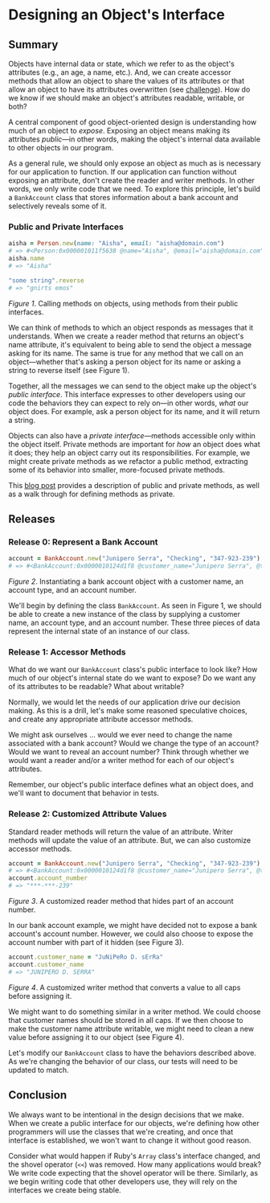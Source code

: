 # Designing an Object's Interface

## Summary
Objects have internal data or state, which we refer to as the object's attributes (e.g., an age, a name, etc.).  And, we can create accessor methods that allow an object to share the values of its attributes or that allow an object to have its attributes overwritten (see [challenge][accessor challenge]).  How do we know if we should make an object's attributes readable, writable, or both?

A central component of good object-oriented design is understanding how much of an object to *expose*.  Exposing an object means making its attributes *public*—in other words, making the object's internal data available to other objects in our program.

As a general rule, we should only expose an object as much as is necessary for our application to function.  If our application can function without exposing an attribute, don't create the reader and writer methods.  In other words, we only write code that we need.  To explore this principle, let's build a `BankAccount` class that stores information about a bank account and selectively reveals some of it.


### Public and Private Interfaces
```ruby
aisha = Person.new(name: "Aisha", email: "aisha@domain.com")
# => #<Person:0x000001011f5638 @name="Aisha", @email="aisha@domain.com">
aisha.name
# => "Aisha"

"some string".reverse
# => "gnirts emos"
```  
*Figure 1*.  Calling methods on objects, using methods from their public interfaces.

We can think of methods to which an object responds as messages that it understands.  When we create a reader method that returns an object's name attribute, it's equivalent to being able to send the object a message asking for its name.  The same is true for any method that we call on an object—whether that's asking a person object for its name or asking a string to reverse itself (see Figure 1).

Together, all the messages we can send to the object make up the object's *public interface*.  This interface expresses to other developers using our code the behaviors they can expect to rely on—in other words, *what* our object does.  For example, ask a person object for its name, and it will return a string.

Objects can also have a *private interface*—methods accessible only within the object itself.  Private methods are important for *how* an object does what it does; they help an object carry out its responsibilities.  For example, we might create private methods as we refactor a public method, extracting some of its behavior into smaller, more-focused private methods.  

This [blog post][] provides a description of public and private methods, as well as a walk through for defining methods as private.


## Releases
### Release 0: Represent a Bank Account
```ruby
account = BankAccount.new("Junipero Serra", "Checking", "347-923-239")
# => #<BankAccount:0x0000010124d1f8 @customer_name="Junipero Serra", @type="Checking", @account_number="347-923-239">
```
*Figure 2*.  Instantiating a bank account object with a customer name, an account type, and an account number.

We'll begin by defining the class `BankAccount`.  As seen in Figure 1, we should be able to create a new instance of the class by supplying a customer name, an account type, and an account number.  These three pieces of data represent the internal state of an instance of our class.


### Release 1:  Accessor Methods
What do we want our `BankAccount` class's public interface to look like? How much of our object's internal state do we want to expose?  Do we want any of its attributes to be readable? What about writable?

Normally, we would let the needs of our application drive our decision making.  As this is a drill, let's make some reasoned speculative choices, and create any appropriate attribute accessor methods.

We might ask ourselves ... would we ever need to change the name associated with a bank account?  Would we change the type of an account?  Would we want to reveal an account number?  Think through whether we would want a reader and/or a writer method for each of our object's attributes.

Remember, our object's public interface defines what an object does, and we'll want to document that behavior in tests.


### Release 2:  Customized Attribute Values
Standard reader methods will return the value of an attribute.  Writer methods will update the value of an attribute.  But, we can also customize accessor methods.

```ruby
account = BankAccount.new("Junipero Serra", "Checking", "347-923-239")
# => #<BankAccount:0x0000010124d1f8 @customer_name="Junipero Serra", @type="Checking", @account_number="347-923-239">
account.account_number
# => "***-***-239"
```
*Figure 3*. A customized reader method that hides part of an account number.

In our bank account example, we might have decided not to expose a bank account's account number.  However, we could also choose to expose the account number with part of it hidden (see Figure 3).

```ruby
account.customer_name = "JuNiPeRo D. sErRa"
account.customer_name
# => "JUNIPERO D. SERRA"
```
*Figure 4*. A customized writer method that converts a value to all caps before assigning it.

We might want to do something similar in a writer method.  We could choose that customer names should be stored in all caps.  If we then choose to make the customer name attribute writable, we might need to clean a new value before assigning it to our object (see Figure 4).

Let's modify our `BankAccount` class to have the behaviors described above.  As we're changing the behavior of our class, our tests will need to be updated to match.  


## Conclusion
We always want to be intentional in the design decisions that we make.  When we create a public interface for our objects, we're defining how other programmers will use the classes that we're creating, and once that interface is established, we won't want to change it without good reason.  

Consider what would happen if Ruby's `Array` class's interface changed, and the shovel operator (`<<`) was removed.  How many applications would break?  We write code expecting that the shovel operator will be there.  Similarly, as we begin writing code that other developers use, they will rely on the interfaces we create being stable.


[accessor challenge]: ../../../ruby-drill-accessor-methods-challenge
[blog post]: http://culttt.com/2015/06/03/the-difference-between-public-protected-and-private-methods-in-ruby/
